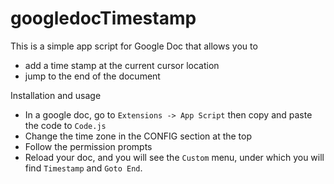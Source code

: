 # googledocTimestamp

This is a simple app script for Google Doc that allows you to
* add a time stamp at the current cursor location
* jump to the end of the document

Installation and usage
* In a google doc, go to ```Extensions -> App Script``` then copy and paste the code to ```Code.js```
* Change the time zone in the CONFIG section at the top
* Follow the permission prompts
* Reload your doc, and you will see the ```Custom``` menu, under which you will find ```Timestamp``` and ```Goto End```.
